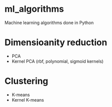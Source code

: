 # ml_algorithms
Machine learning algorithms done in Python
# Dimensioanity reduction
 *   PCA
  *  Kernel PCA (rbf, polynomial, sigmoid kernels)
  
# Clustering
*  K-means
*  Kernel K-means
